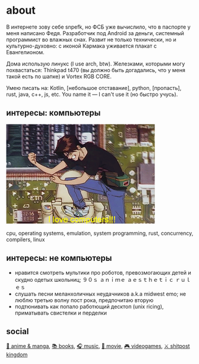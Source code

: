 # about
В интернете зову себе snpefk, но ФСБ уже вычислило, что в паспорте у меня написано Федя. Разработчик под Android за деньги, системный программист во влажных снах. Развит не только технически, но и культурно-духовно: с иконой Кармака уживается плакат с Евангелионом. 

Дома использую линукс (I use arch, btw). Железками, которыми могу похвастаться:  Thinkpad t470 (вы должно быть догадались, что у меня такой есть по шапке) и Vortex RGB CORE.

Умею писать на: Kotlin, [небольшое отставание], python, [пропасть], rust, java, c++, js, etc. You name it — I can't use it (но быстро учусь).

## интересы: компьютеры
![alt](/assets/img/love_computers.gif)

cpu, operating systems, emulation, system programming, rust, concurrency, compilers, linux

## интересы: не компьютеры
- нравится смотреть мультики про роботов, превозмогающих детей и скудно одетых школьниц; 
９０ｓ ａｎｉｍｅ ａｅｓｔｈｅｔｉｃ ｒｕｌｅｓ
- слушать песни меланхоличных неудачников a.k.a midwest emo; не люблю третью волну пост рока, предпочитаю вторую 
- подтюнивать как попало работющий десктоп (unix ricing), приматывать свистелки и перделки

## social
[🔰 anime & manga](https://myanimelist.net/profile/Snpefk), [📚 books](https://www.goodreads.com/snpefk), [🎧 music](https://www.last.fm/user/Sk8tter), [🎥 movie](https://letterboxd.com/snpefk), [🎮 videogames](https://howlongtobeat.com/user?n=snpefk), [⚔️ shitpost kingdom](https://mastodon.social/@snpefk)

